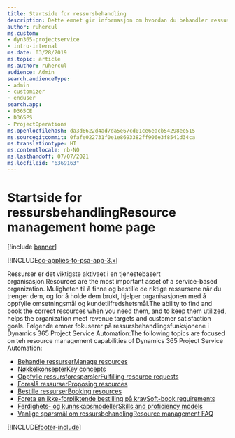 ```yaml
---
title: Startside for ressursbehandling
description: Dette emnet gir informasjon om hvordan du behandler ressuser.
author: ruhercul
ms.custom:
- dyn365-projectservice
- intro-internal
ms.date: 03/28/2019
ms.topic: article
ms.author: ruhercul
audience: Admin
search.audienceType:
- admin
- customizer
- enduser
search.app:
- D365CE
- D365PS
- ProjectOperations
ms.openlocfilehash: da3d6622d4ad7da5e67cd01ce6eacb54298ee515
ms.sourcegitcommit: 0fafe022731f0e1e8693382ff906e3f8541d34ca
ms.translationtype: HT
ms.contentlocale: nb-NO
ms.lasthandoff: 07/07/2021
ms.locfileid: "6369163"
---
```

# <a name="resource-management-home-page"></a><span data-ttu-id="f58f9-103">Startside for ressursbehandling</span><span class="sxs-lookup"><span data-stu-id="f58f9-103">Resource management home page</span></span>

[!include [banner](../includes/psa-now-project-operations.md)]

[!INCLUDE[cc-applies-to-psa-app-3.x](../includes/cc-applies-to-psa-app-3x.md)]

<span data-ttu-id="f58f9-104">Ressurser er det viktigste aktivaet i en tjenestebasert organisasjon.</span><span class="sxs-lookup"><span data-stu-id="f58f9-104">Resources are the most important asset of a service-based organization.</span></span> <span data-ttu-id="f58f9-105">Muligheten til å finne og bestille de riktige ressursene når du trenger dem, og for å holde dem brukt, hjelper organisasjonen med å oppfylle omsetningsmål og kundetilfredshetsmål.</span><span class="sxs-lookup"><span data-stu-id="f58f9-105">The ability to find and book the correct resources when you need them, and to keep them utilized, helps the organization meet revenue targets and customer satisfaction goals.</span></span> <span data-ttu-id="f58f9-106">Følgende emner fokuserer på ressursbehandlingsfunksjonene i Dynamics 365 Project Service Automation:</span><span class="sxs-lookup"><span data-stu-id="f58f9-106">The following topics are focused on teh resource management capabilities of Dynamics 365 Project Service Automation:</span></span>

- [<span data-ttu-id="f58f9-107">Behandle ressurser</span><span class="sxs-lookup"><span data-stu-id="f58f9-107">Manage resources</span></span>](manage-resources.md)
- [<span data-ttu-id="f58f9-108">Nøkkelkonsepter</span><span class="sxs-lookup"><span data-stu-id="f58f9-108">Key concepts</span></span>](reports-key-concepts.md)
- [<span data-ttu-id="f58f9-109">Oppfylle ressursforespørsler</span><span class="sxs-lookup"><span data-stu-id="f58f9-109">Fulfilling resource requests</span></span>](resource-management-fulfill-requests.md)
- [<span data-ttu-id="f58f9-110">Foreslå ressurser</span><span class="sxs-lookup"><span data-stu-id="f58f9-110">Proposing resources</span></span>](resource-management-propose-resources.md)
- [<span data-ttu-id="f58f9-111">Bestille ressurser</span><span class="sxs-lookup"><span data-stu-id="f58f9-111">Booking resources</span></span>](resource-management-book-resources-scheduleboard.md)
- [<span data-ttu-id="f58f9-112">Foreta en ikke-forpliktende bestilling på krav</span><span class="sxs-lookup"><span data-stu-id="f58f9-112">Soft-book requirements</span></span>](resource-management-softbook-requirements.md)
- [<span data-ttu-id="f58f9-113">Ferdighets- og kunnskapsmodeller</span><span class="sxs-lookup"><span data-stu-id="f58f9-113">Skills and proficiency models</span></span>](resource-management-skills-proficiency.md)
- [<span data-ttu-id="f58f9-114">Vanlige spørsmål om ressursbehandling</span><span class="sxs-lookup"><span data-stu-id="f58f9-114">Resource management FAQ</span></span>](resource-management-faq.md)


[!INCLUDE[footer-include](../includes/footer-banner.md)]